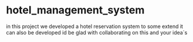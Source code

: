 # hotel_management_system
in this project we developed a hotel reservation system to some extend it can also be developed id be glad with collaborating on this and your idea`s
